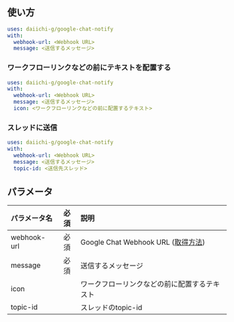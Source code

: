 ## 使い方
```yaml
uses: daiichi-g/google-chat-notify
with:
  webhook-url: <Webhook URL>
  message: <送信するメッセージ>
```

### ワークフローリンクなどの前にテキストを配置する
```yaml
uses: daiichi-g/google-chat-notify
with:
  webhook-url: <Webhook URL>
  message: <送信するメッセージ>
  icon: <ワークフローリンクなどの前に配置するテキスト>
```

### スレッドに送信
```yaml
uses: daiichi-g/google-chat-notify
with:
  webhook-url: <Webhook URL>
  message: <送信するメッセージ>
  topic-id: <送信先スレッド>
```

## パラメータ
| パラメータ名 | 必須 | 説明 |
|:---|:---:|:---|
|webhook-url |必須 |Google Chat Webhook URL ([取得方法](https://developers.google.com/hangouts/chat/how-tos/webhooks#define_an_incoming_webhook)) |
|message |必須 |送信するメッセージ |
|icon | |ワークフローリンクなどの前に配置するテキスト |
|topic-id | |スレッドのtopic-id |
